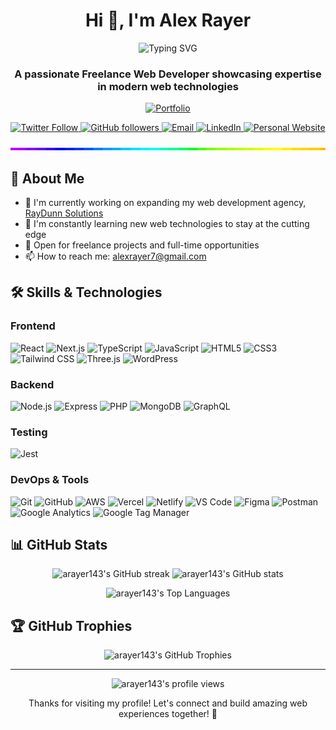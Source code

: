 <h1 align="center">Hi 👋, I'm Alex Rayer</h1>

<p align="center">
  <img src="https://readme-typing-svg.herokuapp.com?font=Fira+Code&pause=1000&color=3498DB&center=true&vCenter=true&width=435&lines=Full+Stack+Web+Developer;React+%7C+Next.js+%7C+TypeScript+Expert;Passionate+about+Modern+Web+Tech" alt="Typing SVG" />
</p>

<h3 align="center">A passionate Freelance Web Developer showcasing expertise in modern web technologies</h3>

<p align="center">
  <a href="https://raydunnsolutions.com/">
    <img src="https://img.shields.io/badge/Portfolio-RayDunn%20Solutions-blue?style=for-the-badge&logo=google-chrome&logoColor=white" alt="Portfolio" />
  </a>
</p>

<p align="center">
  <a href="https://twitter.com/Alex_Rayer_">
    <img src="https://img.shields.io/twitter/follow/Alex_Rayer_?logo=twitter&style=for-the-badge" alt="Twitter Follow" />
  </a>
  <a href="https://github.com/arayer143">
    <img src="https://img.shields.io/github/followers/arayer143?logo=github&style=for-the-badge" alt="GitHub followers" />
  </a>
  <a href="mailto:dev.alexrayer7@gmail.com">
    <img src="https://img.shields.io/badge/Email-Contact%20Me-red?style=for-the-badge&logo=gmail&logoColor=white" alt="Email" />
  </a>
  <a href="https://www.linkedin.com/in/alex-rayer/">
    <img src="https://img.shields.io/badge/linkedin-%230077B5.svg?style=for-the-badge&logo=linkedin&logoColor=white" alt="LinkedIn" />
  </a>
  <a href="https://alexrayer.com">
    <img src="https://img.shields.io/badge/Portfolio-alexrayer.com-black?style=for-the-badge" alt="Personal Website" />
  </a>
</p>

<img style="width:100%;height:4px;" src="./bar.gif" />

## 🚀 About Me

- 🔭 I'm currently working on expanding my web development agency, [RayDunn Solutions](https://raydunnsolutions.com/)
- 🌱 I'm constantly learning new web technologies to stay at the cutting edge
- 💼 Open for freelance projects and full-time opportunities
- 📫 How to reach me: [alexrayer7@gmail.com](mailto:alexrayer7@gmail.com)

## 🛠️ Skills & Technologies

<p align="center">

### Frontend
![React](https://img.shields.io/badge/React-20232A?style=for-the-badge&logo=react&logoColor=61DAFB)
![Next.js](https://img.shields.io/badge/Next.js-000000?style=for-the-badge&logo=next.js&logoColor=white)
![TypeScript](https://img.shields.io/badge/TypeScript-007ACC?style=for-the-badge&logo=typescript&logoColor=white)
![JavaScript](https://img.shields.io/badge/JavaScript-F7DF1E?style=for-the-badge&logo=javascript&logoColor=black)
![HTML5](https://img.shields.io/badge/HTML5-E34F26?style=for-the-badge&logo=html5&logoColor=white)
![CSS3](https://img.shields.io/badge/CSS3-1572B6?style=for-the-badge&logo=css3&logoColor=white)
![Tailwind CSS](https://img.shields.io/badge/Tailwind_CSS-38B2AC?style=for-the-badge&logo=tailwind-css&logoColor=white)
![Three.js](https://img.shields.io/badge/Three.js-000000?style=for-the-badge&logo=three.js&logoColor=white)
![WordPress](https://img.shields.io/badge/WordPress-21759B?style=for-the-badge&logo=wordpress&logoColor=white)

### Backend
![Node.js](https://img.shields.io/badge/Node.js-43853D?style=for-the-badge&logo=node.js&logoColor=white)
![Express](https://img.shields.io/badge/Express-000000?style=for-the-badge&logo=express&logoColor=white)
![PHP](https://img.shields.io/badge/PHP-777BB4?style=for-the-badge&logo=php&logoColor=white)
![MongoDB](https://img.shields.io/badge/MongoDB-4EA94B?style=for-the-badge&logo=mongodb&logoColor=white)
![GraphQL](https://img.shields.io/badge/GraphQL-E10098?style=for-the-badge&logo=graphql&logoColor=white)

### Testing
![Jest](https://img.shields.io/badge/Jest-C21325?style=for-the-badge&logo=jest&logoColor=white)

### DevOps & Tools
![Git](https://img.shields.io/badge/Git-F05032?style=for-the-badge&logo=git&logoColor=white)
![GitHub](https://img.shields.io/badge/GitHub-181717?style=for-the-badge&logo=github&logoColor=white)
![AWS](https://img.shields.io/badge/AWS-232F3E?style=for-the-badge&logo=amazon-aws&logoColor=white)
![Vercel](https://img.shields.io/badge/Vercel-000000?style=for-the-badge&logo=vercel&logoColor=white)
![Netlify](https://img.shields.io/badge/Netlify-00C7B7?style=for-the-badge&logo=netlify&logoColor=white)
![VS Code](https://img.shields.io/badge/VS_Code-007ACC?style=for-the-badge&logo=visual-studio-code&logoColor=white)
![Figma](https://img.shields.io/badge/Figma-F24E1E?style=for-the-badge&logo=figma&logoColor=white)
![Postman](https://img.shields.io/badge/Postman-FF6C37?style=for-the-badge&logo=postman&logoColor=white)
![Google Analytics](https://img.shields.io/badge/Google%20Analytics-E37400?style=for-the-badge&logo=google%20analytics&logoColor=white)
![Google Tag Manager](https://img.shields.io/badge/Google%20Tag%20Manager-246FDB?style=for-the-badge&logo=google%20tag%20manager&logoColor=white)

</p>

## 📊 GitHub Stats

<p align="center">
  <img src="https://github-readme-streak-stats.herokuapp.com/?user=arayer143&theme=radical" width="48%" alt="arayer143's GitHub streak"/>
  <img src="https://github-readme-stats.vercel.app/api?username=arayer143&show_icons=true&theme=radical" width="48%" alt="arayer143's GitHub stats"/>
</p>

<p align="center">
  <img src="https://github-readme-stats.vercel.app/api/top-langs/?username=arayer143&layout=compact&theme=radical" alt="arayer143's Top Languages"/>
</p>

## 🏆 GitHub Trophies

<p align="center">
  <img src="https://github-profile-trophy.vercel.app/?username=arayer143&theme=radical&column=4&margin-w=15&margin-h=15" alt="arayer143's GitHub Trophies"/>
</p>

<hr>

<p align="center">
  <img src="https://komarev.com/ghpvc/?username=arayer143&label=Profile%20views&color=0e75b6&style=flat" alt="arayer143's profile views" />
</p>

<p align="center">Thanks for visiting my profile! Let's connect and build amazing web experiences together! 🚀</p>
